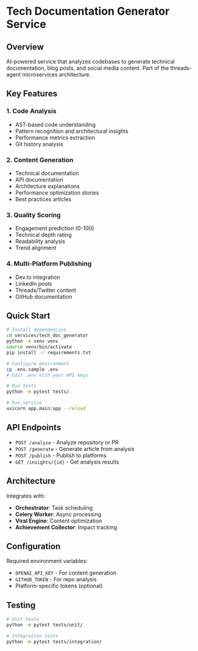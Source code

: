 # Tech Documentation Generator Service

## Overview
AI-powered service that analyzes codebases to generate technical documentation, blog posts, and social media content. Part of the threads-agent microservices architecture.

## Key Features

### 1. Code Analysis
- AST-based code understanding
- Pattern recognition and architectural insights
- Performance metrics extraction
- Git history analysis

### 2. Content Generation
- Technical documentation
- API documentation
- Architecture explanations
- Performance optimization stories
- Best practices articles

### 3. Quality Scoring
- Engagement prediction (0-100)
- Technical depth rating
- Readability analysis
- Trend alignment

### 4. Multi-Platform Publishing
- Dev.to integration
- LinkedIn posts
- Threads/Twitter content
- GitHub documentation

## Quick Start

```bash
# Install dependencies
cd services/tech_doc_generator
python -m venv venv
source venv/bin/activate
pip install -r requirements.txt

# Configure environment
cp .env.sample .env
# Edit .env with your API keys

# Run tests
python -m pytest tests/

# Run service
uvicorn app.main:app --reload
```

## API Endpoints

- `POST /analyze` - Analyze repository or PR
- `POST /generate` - Generate article from analysis
- `POST /publish` - Publish to platforms
- `GET /insights/{id}` - Get analysis results

## Architecture

Integrates with:
- **Orchestrator**: Task scheduling
- **Celery Worker**: Async processing
- **Viral Engine**: Content optimization
- **Achievement Collector**: Impact tracking

## Configuration

Required environment variables:
- `OPENAI_API_KEY` - For content generation
- `GITHUB_TOKEN` - For repo analysis
- Platform-specific tokens (optional)

## Testing

```bash
# Unit tests
python -m pytest tests/unit/

# Integration tests
python -m pytest tests/integration/
```